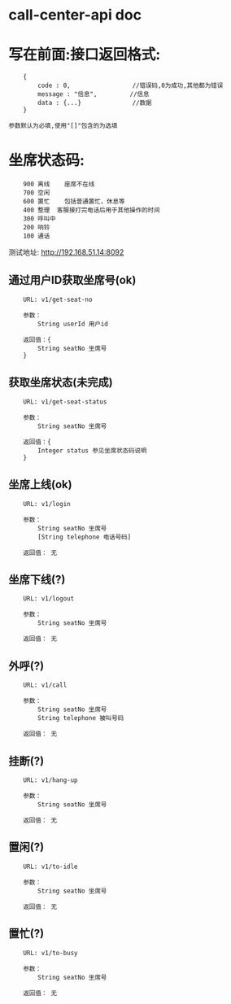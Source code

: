# call-center-api doc

# 写在前面:接口返回格式:
```
	{    
		code : 0,                 //错误码,0为成功,其他都为错误
		message : "信息",         //信息
		data : {...}              //数据
	}
    
参数默认为必填,使用"[]"包含的为选填
```
# 坐席状态码:
```
	900 离线    座席不在线
	700 空闲
	600 置忙    包括普通置忙，休息等
	400 整理  客服接打完电话后用于其他操作的时间
	300 呼叫中
	200 响铃
	100 通话
```

测试地址: http://192.168.51.14:8092

## 通过用户ID获取坐席号(ok)
```
	URL: v1/get-seat-no

	参数：   
		String userId 用户id

	返回值：{
		String seatNo 坐席号
	}
```
## 获取坐席状态(未完成)
```
	URL: v1/get-seat-status

	参数：   
		String seatNo 坐席号
		
	返回值：{
		Integer status 参见坐席状态码说明
	}
```
## 坐席上线(ok)
```
	URL: v1/login

	参数：   
		String seatNo 坐席号
		[String telephone 电话号码]
		
	返回值： 无
``` 

## 坐席下线(?)
```
	URL: v1/logout

	参数：   
		String seatNo 坐席号
		
	返回值： 无
``` 
## 外呼(?)
```
	URL: v1/call

	参数：   
		String seatNo 坐席号
		String telephone 被叫号码
		
	返回值： 无
``` 
## 挂断(?)
```
	URL: v1/hang-up

	参数：   
		String seatNo 坐席号
		
	返回值： 无
``` 
## 置闲(?)
```
	URL: v1/to-idle

	参数：   
		String seatNo 坐席号
		
	返回值： 无
``` 
## 置忙(?)
```
	URL: v1/to-busy

	参数：   
		String seatNo 坐席号
		
	返回值： 无
``` 
